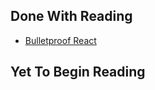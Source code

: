 ## Done With Reading

- [Bulletproof React](https://github.com/alan2207/bulletproof-react)

## Yet To Begin Reading

